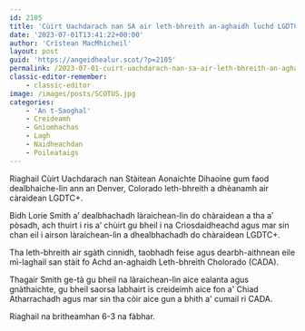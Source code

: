 ```yaml
---
id: 2105
title: 'Cùirt Uachdarach nan SA air leth-bhreith an-aghaidh luchd LGDTC+ a cheadachadh'
date: '2023-07-01T13:41:22+00:00'
author: 'Crìstean MacMhìcheil'
layout: post
guid: 'https://angeidhealur.scot/?p=2105'
permalink: /2023-07-01-cuirt-uachdarach-nan-sa-air-leth-bhreith-an-aghaidh-luchd-lgdtc-a-cheadachadh/
classic-editor-remember:
    - classic-editor
image: /images/posts/SCOTUS.jpg
categories:
    - 'An t-Saoghal'
    - Creideamh
    - Gnìomhachas
    - Lagh
    - Naidheachdan
    - Poileataigs
---
```


Riaghail Cùirt Uachdarach nan Stàitean Aonaichte Dihaoine gum faod dealbhaiche-lìn ann an Denver, Colorado leth-bhreith a dhèanamh air càraidean LGDTC+.

Bidh Lorie Smith a’ dealbhachadh làraichean-lìn do chàraidean a tha a’ pòsadh, ach thuirt i ris a’ chùirt gu bheil i na Crìosdaidheachd agus mar sin chan eil i airson làraichean-lìn a dhealbhachadh do chàraidean LGDTC+.

Tha leth-bhreith air sgàth cinnidh, taobhadh feise agus dearbh-aithnean eile mì-laghail san stàit fo Achd an-aghaidh Leth-bhreith Cholorado (CADA).

Thagair Smith ge-tà gu bheil na làraichean-lìn aice ealanta agus gnàthaichte, gu bheil saorsa labhairt is creideimh aice fon a' Chiad Atharrachadh agus mar sin tha còir aice gun a bhith a' cumail ri CADA.

Riaghail na britheamhan 6-3 na fàbhar.